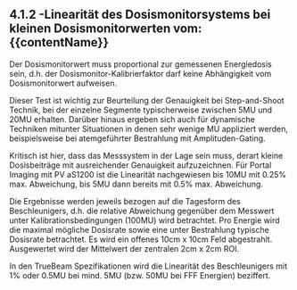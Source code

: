 <h2>4.1.2 -Linearität des Dosismonitorsystems bei kleinen Dosismonitorwerten vom: {{contentName}} </h2>

Der Dosismonitorwert muss proportional zur gemessenen Energiedosis sein, d.h. der Dosismonitor-Kalibrierfaktor 
darf keine Abhängigkeit vom Dosismonitorwert aufweisen.

Dieser Test ist wichtig zur Beurteilung der Genauigkeit bei Step-and-Shoot Technik, bei der einzelne Segmente 
typischerweise zwischen 5MU und 20MU erhalten. Darüber hinaus ergeben sich auch für dynamische Techniken mitunter 
Situationen in denen sehr wenige MU appliziert werden, beispielsweise bei atemgeführter Bestrahlung mit 
Amplituden-Gating.

Kritisch ist hier, dass das Messsystem in der Lage sein muss, derart kleine Dosisbeiträge mit ausreichender Genauigkeit 
aufzuzeichnen. Für Portal Imaging mit PV aS1200 ist die Linearität nachgewiesen bis 10MU mit 0.25% max. 
Abweichung, bis 5MU dann bereits mit 0.5% max. Abweichung.

Die Ergebnisse werden jeweils bezogen auf die Tagesform des Beschleunigers, d.h. die relative Abweichung gegenüber dem Messwert 
unter Kalibrationsbedingungen (100MU) wird betrachtet. Pro Energie wird die maximal mögliche Dosisrate sowie eine unter Bestrahlung typische Dosisrate betrachtet.
Es wird ein offenes 10cm x 10cm Feld abgestrahlt. Ausgewertet wird der Mittelwert der zentralen 2cm x 2cm ROI.

In den TrueBeam Spezifikationen wird die Linearität des Beschleunigers mit 1% oder 0.5MU bei mind. 5MU (bzw. 50MU bei FFF Energien) beziffert. 
